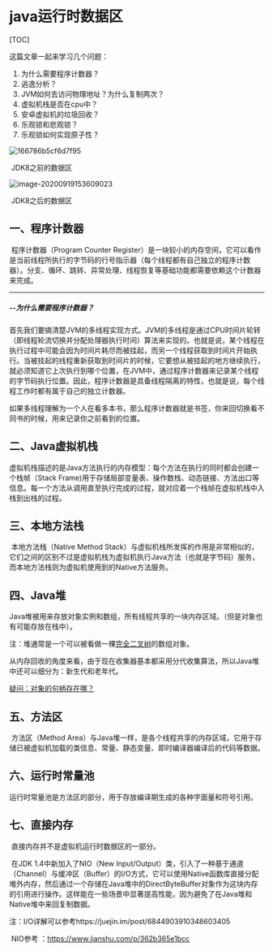 # java运行时数据区

[TOC]

这篇文章一起来学习几个问题：

1. 为什么需要程序计数器？
2. 逃逸分析？
3. JVM如何去访问物理地址？为什么复制两次？
4. 虚拟机栈是否在cpu中？
5. 安卓虚拟机的垃圾回收？
6. 乐观锁和悲观锁？
7. 乐观锁如何实现原子性？

![166786b5cf6d7f95](/Users/laura/Desktop/166786b5cf6d7f95.png)

​																			JDK8之前的数据区

![image-20200919153609023](/Users/laura/Desktop/20180812235058303.jpg)

​																JDK8之后的数据区



## 一、程序计数器

​		程序计数器（Program Counter Register）是一块较小的内存空间，它可以看作是当前线程所执行的字节码的行号指示器（每个线程都有自己独立的程序计数器）。分支、循环、跳转、异常处理、线程恢复等基础功能都需要依赖这个计数器来完成。

------

##### --为什么需要程序计数器？

​		首先我们要搞清楚JVM的多线程实现方式。JVM的多线程是通过CPU时间片轮转（即线程轮流切换并分配处理器执行时间）算法来实现的。也就是说，某个线程在执行过程中可能会因为时间片耗尽而被挂起，而另一个线程获取到时间片开始执行。当被挂起的线程重新获取到时间片的时候，它要想从被挂起的地方继续执行，就必须知道它上次执行到哪个位置，在JVM中，通过程序计数器来记录某个线程的字节码执行位置。因此，程序计数器是具备线程隔离的特性，也就是说，每个线程工作时都有属于自己的独立计数器。

​		如果多线程理解为一个人在看多本书，那么程序计数器就是书签，你来回切换看不同书的时候，用来记录你之前看到的位置。

## 二、Java虚拟机栈

​		虚拟机栈描述的是Java方法执行的内存模型：每个方法在执行的同时都会创建一个栈帧（Stack Frame)用于存储局部变量表、操作数栈、动态链接、方法出口等信息。每一个方法从调用直至执行完成的过程，就对应着一个栈帧在虚拟机栈中入栈到出栈的过程。

## 三、本地方法栈

​		本地方法栈（Native Method Stack）与虚拟机栈所发挥的作用是非常相似的，它们之间的区别不过是虚拟机栈为虚拟机执行Java方法（也就是字节码）服务，而本地方法栈则为虚拟机使用到的Native方法服务。

## 四、Java堆

​		Java堆被用来存放对象实例和数组，所有线程共享的一块内存区域。（但是对象也有可能存放在栈中）。

注：堆通常是一个可以被看做一棵[完全二叉树](https://baike.baidu.com/item/完全二叉树/7773232)的数组对象。

​		从内存回收的角度来看，由于现在收集器基本都采用分代收集算法，所以Java堆中还可以细分为：新生代和老年代。

<u>疑问：对象的句柄存在哪？</u>

## 五、方法区

​		方法区（Method Area）与Java堆一样，是各个线程共享的内存区域，它用于存储已被虚拟机加载的类信息、常量、静态变量、即时编译器编译后的代码等数据。

## 六、运行时常量池

​		运行时常量池是方法区的部分，用于存放编译期生成的各种字面量和符号引用。

## 七、直接内存

​		直接内存并不是虚拟机运行时数据区的一部分。

​		在JDK 1.4中新加入了NIO（New Input/Output）类，引入了一种基于通道（Channel）与缓冲区（Buffer）的I/O方式，它可以使用Native函数库直接分配堆外内存，然后通过一个存储在Java堆中的DirectByteBuffer对象作为这块内存的引用进行操作。这样能在一些场景中显著提高性能，因为避免了在Java堆和Native堆中来回复制数据。

注：I/O详解可以参考https://juejin.im/post/6844903910348603405

​		NIO参考 ：https://www.jianshu.com/p/362b365e1bcc

